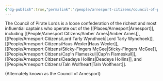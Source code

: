 ```yaml
---
{"dg-publish":true,"permalink":"/people/arnesport-citizens/council-of-pirate-lords/","tags":["Group"]}
---
```


The Council of Pirate Lords is a loose confederation of the richest and most influential captains who operate out of the [[Places/Arnesport\|Arnesport]], including [[People/Arnesport Citizens/Amber Arnes\|Amber Arnes]], [[People/Arnesport Citizens/Lord Tarly Wyndhoek\|Lord Tarly Wyndhoek]], [[People/Arnesport Citizens/Haus Wexler\|Haus Wexler]], [[People/Arnesport Citizens/Sticky-Fingers McGee\|Sticky-Fingers McGee]], [[People/Arnesport Citizens/Cap'n Flameskull\|Cap'n Flameskull]], [[People/Arnesport Citizens/Deadeye Hollins\|Deadeye Hollins]], and [[People/Arnesport Citizens/Taln Wolfheart\|Taln Wolfheart]].  

(Alternately known as the Council of Arnesport)
